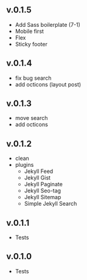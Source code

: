 ## v.0.1.5
  * Add Sass boilerplate (7-1)
  * Mobile first
  * Flex
  * Sticky footer

## v.0.1.4
  * fix bug search
  * add octicons (layout post)  

## v.0.1.3
  * move search
  * add octicons

## v.0.1.2
  * clean
  * plugins
    * Jekyll Feed
    * Jekyll Gist
    * Jekyll Paginate
    * Jekyll Seo-tag
    * Jekyll Sitemap
    * Simple Jekyll Search

## v.0.1.1
  * Tests

## v.0.1.0
  * Tests
